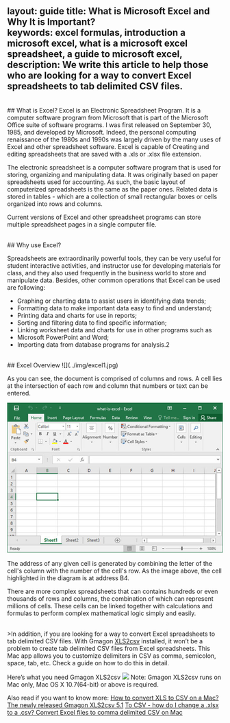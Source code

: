 layout: guide
title: What is Microsoft Excel and Why It is Important?      
keywords: excel formulas, introduction a microsoft excel, what is a microsoft excel spreadsheet, a guide to microsoft excel, 
description: We write this article to help those who are looking for a way to convert Excel spreadsheets to tab delimited CSV files. 
---
<br>
## What is Excel?
Excel is an Electronic Spreadsheet Program. It is a computer software program from Microsoft that is part of the Microsoft Office suite of software programs. I was first released on September 30, 1985, and developed by Microsoft. Indeed, the personal computing renaissance of the 1980s and 1990s was largely driven by the many uses of Excel and other spreadsheet software. Excel is capable of Creating and editing spreadsheets that are saved with a .xls or .xlsx file extension. 

The electronic spreadsheet is a computer software program that is used for storing, organizing and manipulating data. It was originally based on paper spreadsheets used for accounting. As such, the basic layout of computerized spreadsheets is the same as the paper ones. Related data is stored in tables - which are a collection of small rectangular boxes or cells organized into rows and columns.

Current versions of Excel and other spreadsheet programs can store multiple spreadsheet pages in a single computer file. 

<br>
## Why use Excel?

Spreadsheets are extraordinarily powerful tools, they can be very useful for student interactive activities, and instructor use for developing materials for class, and they also used frequently in the business world to store and manipulate data. Besides, other common operations that Excel can be used are following:

* Graphing or charting data to assist users in identifying data trends;
* Formatting data to make important data easy to find and understand;
* Printing data and charts for use in reports;
* Sorting and filtering data to find specific information;
* Linking worksheet data and charts for use in other programs such as
* Microsoft PowerPoint and Word;
* Importing data from database programs for analysis.2

<br>
## Excel Overview
![](../img/excel1.jpg)

As you can see, the document is comprised of columns and rows. A cell lies at the intersection of each row and column that numbers or text can be entered.   

![](../img/excel2.jpg)

The address of any given cell is generated by combining the letter of the cell's column with the number of the cell's row. As the image above, the cell highlighted in the diagram is at address B4.  

There are more complex spreadsheets that can contains hundreds or even thousands of rows and columns,  the combination of which can represent millions of cells. These cells can be linked together with calculations and formulas to perform complex mathematical logic simply and easily.


<br>
>In addition, if you are looking for a way to convert Excel spreadsheets to tab delimited CSV files. With Gmagon <a href="https://gmagon.com/products/store/xls2csv/" target="_blank" rel="nofollow me noopener noreferrer" >XLS2csv</a> installed, it won’t be a problem to create tab delimited CSV files from Excel spreadsheets. This Mac app allows you to customize delimiters in CSV as comma, semicolon, space, tab, etc. Check a guide on how to do this in detail.   

Here’s what you need 
Gmagon XLS2csv
<a href="https://gmagon.com/products/store/xls2csv/" target="_blank" rel="nofollow me noopener noreferrer" ><img src="https://gmagon.com/asset/images/free-download.png" /></a>
Note: Gmagon XLS2csv runs on Mac only, Mac OS X 10.7(64-bit) or above is required. 



Also read if you want to know more:
<a href="https://gmagon.com/guide/convert-xls-to-csv-on-mac.html" target="_blank" rel="nofollow me noopener noreferrer" >How to convert XLS to CSV on a Mac?</a>
<a href="http://gmagon.com/guide/xls2csv/newly-released-xls2csv-v5.1.html" target="_blank" rel="nofollow me noopener noreferrer" >The newly released Gmagon XLS2csv 5.1</a>
<a href="https://gmagon.com/guide/xls2csv/change-xlsx-to-csv.html
" target="_blank" rel="nofollow me noopener noreferrer" >To CSV - how do I change a .xlsx to a .csv? </a>
<a href="http://gmagon.com/guide/xls2csv/convert-excel-files-to-comma-csv.html" target="_blank" rel="nofollow me noopener noreferrer" >Convert Excel files to comma delimited CSV on Mac</a>